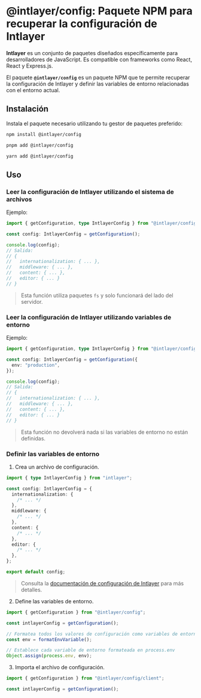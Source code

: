 # @intlayer/config: Paquete NPM para recuperar la configuración de Intlayer

**Intlayer** es un conjunto de paquetes diseñados específicamente para desarrolladores de JavaScript. Es compatible con frameworks como React, React y Express.js.

El paquete **`@intlayer/config`** es un paquete NPM que te permite recuperar la configuración de Intlayer y definir las variables de entorno relacionadas con el entorno actual.

## Instalación

Instala el paquete necesario utilizando tu gestor de paquetes preferido:

```bash packageManager="npm"
npm install @intlayer/config
```

```bash packageManager="pnpm"
pnpm add @intlayer/config
```

```bash packageManager="yarn"
yarn add @intlayer/config
```

## Uso

### Leer la configuración de Intlayer utilizando el sistema de archivos

Ejemplo:

```ts
import { getConfiguration, type IntlayerConfig } from "@intlayer/config";

const config: IntlayerConfig = getConfiguration();

console.log(config);
// Salida:
// {
//   internationalization: { ... },
//   middleware: { ... },
//   content: { ... },
//   editor: { ... }
// }
```

> Esta función utiliza paquetes `fs` y solo funcionará del lado del servidor.

### Leer la configuración de Intlayer utilizando variables de entorno

Ejemplo:

```ts
import { getConfiguration, type IntlayerConfig } from "@intlayer/config/client";

const config: IntlayerConfig = getConfiguration({
  env: "production",
});

console.log(config);
// Salida:
// {
//   internationalization: { ... },
//   middleware: { ... },
//   content: { ... },
//   editor: { ... }
// }
```

> Esta función no devolverá nada si las variables de entorno no están definidas.

### Definir las variables de entorno

1. Crea un archivo de configuración.

```ts fileName="intlayer.config.ts"
import { type IntlayerConfig } from "intlayer";

const config: IntlayerConfig = {
  internationalization: {
    /* ... */
  },
  middleware: {
    /* ... */
  },
  content: {
    /* ... */
  },
  editor: {
    /* ... */
  },
};

export default config;
```

> Consulta la [documentación de configuración de Intlayer](https://github.com/aymericzip/intlayer/blob/main/docs/docs/es/configuration.md) para más detalles.

2. Define las variables de entorno.

```ts
import { getConfiguration } from "@intlayer/config";

const intlayerConfig = getConfiguration();

// Formatea todos los valores de configuración como variables de entorno
const env = formatEnvVariable();

// Establece cada variable de entorno formateada en process.env
Object.assign(process.env, env);
```

3. Importa el archivo de configuración.

```ts
import { getConfiguration } from "@intlayer/config/client";

const intlayerConfig = getConfiguration();
```
